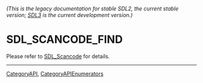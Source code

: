 ###### (This is the legacy documentation for stable SDL2, the current stable version; [SDL3](https://wiki.libsdl.org/SDL3/) is the current development version.)
# SDL_SCANCODE_FIND

Please refer to [SDL_Scancode](SDL_Scancode) for details.

----
[CategoryAPI](CategoryAPI), [CategoryAPIEnumerators](CategoryAPIEnumerators)

